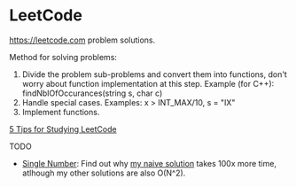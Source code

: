 # LeetCode
https://leetcode.com problem solutions.
<p>Method for solving problems:
<ol>
<li>Divide the problem sub-problems and convert them into functions, don't worry about function implementation at this step. Example (for C++): findNbIOfOccurances(string s, char c)
<li>Handle special cases. Examples: x > INT_MAX/10, s = "IX"
<li>Implement functions.
</ol>  
  
<a href="https://www.youtube.com/watch?v=xH__HUNVfH0&list=PLW7ZPvdSj-TToDuVDfc-gPxWNrBox2v5y&index=73&t=2s&ab_channel=KennyTalksCode">5 Tips for Studying LeetCode</a>
<p>TODO
<ul>
<li><a href="https://leetcode.com/problems/single-number/">Single Number</a>: Find out why <a href="https://github.com/samilkorkmaz/LeetCode/blob/1e8c1442cb55cf1a36a8ade44cb1003af7ed190e/SingleNumber.cpp#L11">my naive solution</a> takes 100x more time, atlhough my other solutions are also O(N^2).</li>
</ul>
